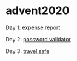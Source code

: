 # advent2020

Day 1: [expense report](https://github.com/f-nyx/advent2020/blob/master/expense-report)

Day 2: [password validator](https://github.com/f-nyx/advent2020/blob/master/password-validator)

Day 3: [travel safe](https://github.com/f-nyx/advent2020/blob/master/travel-safe)
